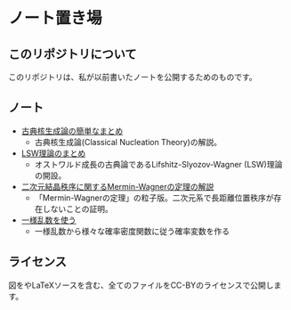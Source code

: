 # ノート置き場

## このリポジトリについて

このリポジトリは、私が以前書いたノートを公開するためのものです。

## ノート

* [古典核生成論の簡単なまとめ](cnt/cntnote.pdf)
  * 古典核生成論(Classical Nucleation Theory)の解説。
* [LSW理論のまとめ](lsw/lswnote.pdf)
  * オストワルド成長の古典論であるLifshitz-Slyozov-Wagner (LSW)理論の開設。
* [二次元結晶秩序に関するMermin-Wagnerの定理の解説](mermin/mermin.pdf)
  * 「Mermin-Wagnerの定理」の粒子版。二次元系で長距離位置秩序が存在しないことの証明。
* [一様乱数を使う](prob/prob.pdf)
  * 一様乱数から様々な確率密度関数に従う確率変数を作る

## ライセンス

図をやLaTeXソースを含む、全てのファイルをCC-BYのライセンスで公開します。
